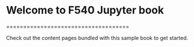 # Welcome to F540 Jupyter book 
====================================


Check out the content pages bundled with this sample book to get started.
